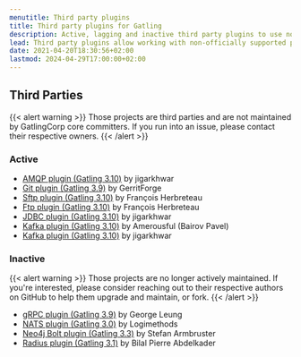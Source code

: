 ```yaml
---
menutitle: Third party plugins
title: Third party plugins for Gatling
description: Active, lagging and inactive third party plugins to use non-officially supported protocols, such as Kafka, AMQP, Cassandra and JDBC.
lead: Third party plugins allow working with non-officially supported protocols
date: 2021-04-20T18:30:56+02:00
lastmod: 2024-04-29T17:00:00+02:00
---
```


## Third Parties

{{< alert warning >}}
Those projects are third parties and are not maintained by GatlingCorp core committers.
If you run into an issue, please contact their respective owners.
{{< /alert >}}

### Active

* [AMQP plugin (Gatling 3.10)](https://github.com/galax-io/gatling-amqp-plugin) by jigarkhwar
* [Git plugin (Gatling 3.9)](https://github.com/GerritForge/gatling-git) by GerritForge
* [Sftp plugin (Gatling 3.10)](https://github.com/fherbreteau/gatling-sftp) by François Herbreteau
* [Ftp plugin (Gatling 3.10)](https://github.com/fherbreteau/gatling-ftp) by François Herbreteau
* [JDBC plugin (Gatling 3.10)](https://github.com/galax-io/gatling-jdbc-plugin) by jigarkhwar
* [Kafka plugin (Gatling 3.10)](https://github.com/Amerousful/gatling-kafka) by Amerousful (Bairov Pavel)
* [Kafka plugin (Gatling 3.10)](https://github.com/galax-io/gatling-kafka-plugin) by jigarkhwar

### Inactive

{{< alert warning >}}
Those projects are no longer actively maintained.
If you're interested, please consider reaching out to their respective authors on GitHub to help them upgrade and maintain, or fork.
{{< /alert >}}

* [gRPC plugin (Gatling 3.9)](https://github.com/phiSgr/gatling-grpc) by George Leung
* [NATS plugin (Gatling 3.0)](https://github.com/Logimethods/nats-connector-gatling) by Logimethods
* [Neo4j Bolt plugin (Gatling 3.3)](https://github.com/sarmbruster/gatling-bolt) by Stefan Armbruster
* [Radius plugin (Gatling 3.1)](https://github.com/bpabdelkader/gatling-radius) by Bilal Pierre Abdelkader

